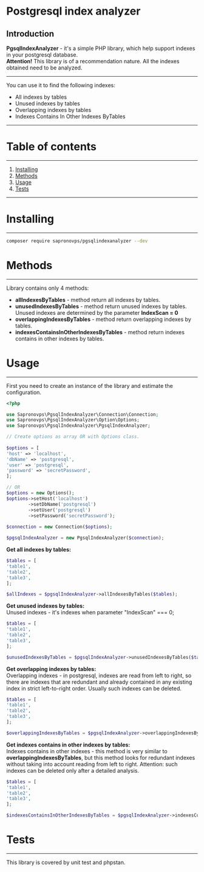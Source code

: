 # Postgresql index analyzer

## Introduction
<b>PgsqlIndexAnalyzer</b> - it's a simple PHP library, which help support indexes in your postgresql database.
<br>
<b>Attention!</b> This library is of a recommendation nature. All the indexes obtained need to be analyzed.
<hr>
You can use it to find the following indexes:
<ul>
<li>All indexes by tables</li>
<li>Unused indexes by tables</li>
<li>Overlapping indexes by tables</li>
<li>Indexes Contains In Other Indexes ByTables</li>
</ul>

<hr>

# Table of contents
-----
1. [Installing](#installing)
2. [Methods](#methods)
3. [Usage](#usage)
4. [Tests](#tests)
-----

# Installing
-----
```sh
composer require sapronovps/pgsqlindexanalyzer --dev
```

# Methods
-----

Library contains only 4 methods:

<ul>
<li><b>allIndexesByTables</b> - method return all indexes by tables.</li>
<li><b>unusedIndexesByTables</b> - method return unused indexes by tables. Unused indexes are determined by the parameter <b>IndexScan = 0</b></li>
<li><b>overlappingIndexesByTables</b> - method return overlapping indexes by tables.</li>
<li><b>indexesContainsInOtherIndexesByTables</b> - method return indexes contains in other indexes by tables.</li>
</ul>

# Usage
-----

First you need to create an instance of the library and estimate the configuration.

```php
<?php

use Sapronovps\PgsqlIndexAnalyzer\Connection\Connection;
use Sapronovps\PgsqlIndexAnalyzer\Option\Options;
use Sapronovps\PgsqlIndexAnalyzer\PgsqlIndexAnalyzer;

// Create options as array OR with Options class.
 
$options = [
'host' => 'localhost',
'dbName' => 'postgresql',
'user' => 'postgresql',
'password' => 'secretPassword',
];

// OR 
$options = new Options();
$options->setHost('localhost')
        ->setDbName('postgresql')
        ->setUser('postgresql')
        ->setPassword('secretPassword');
        
$connection = new Connection($options);

$pgsqlIndexAnalyzer = new PgsqlIndexAnalyzer($connection);
```

<b>Get all indexes by tables:</b>
```php
$tables = [
'table1',
'table2',
'table3',
];

$allIndexes = $pgsqlIndexAnalyzer->allIndexesByTables($tables);
```

<b>Get unused indexes by tables:</b>
<br>
Unused indexes - it's indexes when parameter "IndexScan" === 0;

```php
$tables = [
'table1',
'table2',
'table3',
];

$unusedIndexesByTables = $pgsqlIndexAnalyzer->unusedIndexesByTables($tables);
```

<b>Get overlapping indexes by tables:</b>
<br>
Overlapping indexes - in postgresql, indexes are read from left to right, so there are indexes that are redundant 
and already contained in any existing index in strict left-to-right order. Usually such indexes can be deleted.

```php
$tables = [
'table1',
'table2',
'table3',
];

$overlappingIndexesByTables = $pgsqlIndexAnalyzer->overlappingIndexesByTables($tables);
```

<b>Get indexes contains in other indexes by tables:</b>
<br>
Indexes contains in other indexes - this method is very similar to <b>overlappingIndexesByTables</b>, but this method
looks for redundant indexes without taking into account reading from left to right. Attention: such indexes can be deleted only
after a detailed analysis.

```php
$tables = [
'table1',
'table2',
'table3',
];

$indexesContainsInOtherIndexesByTables = $pgsqlIndexAnalyzer->indexesContainsInOtherIndexesByTables($tables);
```

# Tests
-----

This library is covered by unit test and phpstan.

